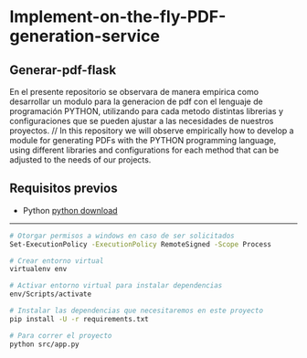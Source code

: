 # Implement-on-the-fly-PDF-generation-service
## Generar-pdf-flask
En el presente repositorio se observara de manera empirica como desarrollar un modulo para la generacion de pdf con el lenguaje de programación PYTHON, utilizando para cada metodo distintas librerias y configuraciones que se pueden ajustar a las necesidades de nuestros proyectos. // In this repository we will observe empirically how to develop a module for generating PDFs with the PYTHON programming language, using different libraries and configurations for each method that can be adjusted to the needs of our projects.

## Requisitos previos
* Python [python download](https://www.python.org/downloads/release/python-31010/)
---

```sh
# Otorgar permisos a windows en caso de ser solicitados
Set-ExecutionPolicy -ExecutionPolicy RemoteSigned -Scope Process    
```
```sh
# Crear entorno virtual
virtualenv env   
```
```sh
# Activar entorno virtual para instalar dependencias
env/Scripts/activate 
```
```sh
# Instalar las dependencias que necesitaremos en este proyecto
pip install -U -r requirements.txt
```
```sh
# Para correr el proyecto
python src/app.py 
```
